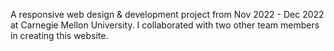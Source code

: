 A responsive web design & development project from Nov 2022 - Dec 2022 at Carnegie Mellon University. I collaborated with two other team members in creating this website.
